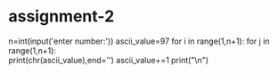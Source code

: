 # assignment-2
n=int(input('enter number:'))
ascii_value=97
for i in range(1,n+1):
 for j in range(1,n+1):    
  print(chr(ascii_value),end='')
  ascii_value+=1
 print("\n")
